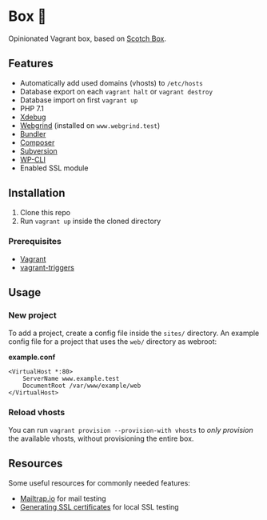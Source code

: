 # Box 🎁
Opinionated Vagrant box, based on [Scotch Box](https://github.com/scotch-io/scotch-box).

## Features

- Automatically add used domains (vhosts) to `/etc/hosts`
- Database export on each `vagrant halt` or `vagrant destroy`
- Database import on first `vagrant up`
- PHP 7.1
- [Xdebug](https://xdebug.org/)
- [Webgrind](https://github.com/jokkedk/webgrind) (installed on `www.webgrind.test`)
- [Bundler](http://bundler.io/)
- [Composer](https://getcomposer.org/)
- [Subversion](https://subversion.apache.org/)
- [WP-CLI](http://wp-cli.org/)
- Enabled SSL module

## Installation

1. Clone this repo
2. Run `vagrant up` inside the cloned directory

### Prerequisites

- [Vagrant](https://www.vagrantup.com/)
- [vagrant-triggers](https://github.com/emyl/vagrant-triggers)

## Usage

### New project
To add a project, create a config file inside the `sites/` directory. An example config file for a project that uses the `web/` directory as webroot:

**example.conf**
```
<VirtualHost *:80>
    ServerName www.example.test
    DocumentRoot /var/www/example/web
</VirtualHost>
```

### Reload vhosts
You can run `vagrant provision --provision-with vhosts` to _only provision_ the available vhosts, without provisioning the entire box.

## Resources
Some useful resources for commonly needed features:

- [Mailtrap.io](https://mailtrap.io/) for mail testing
- [Generating SSL certificates](https://github.com/Varying-Vagrant-Vagrants/VVV/wiki/Site-specific-self-signed-SSL-certificates) for local SSL testing
